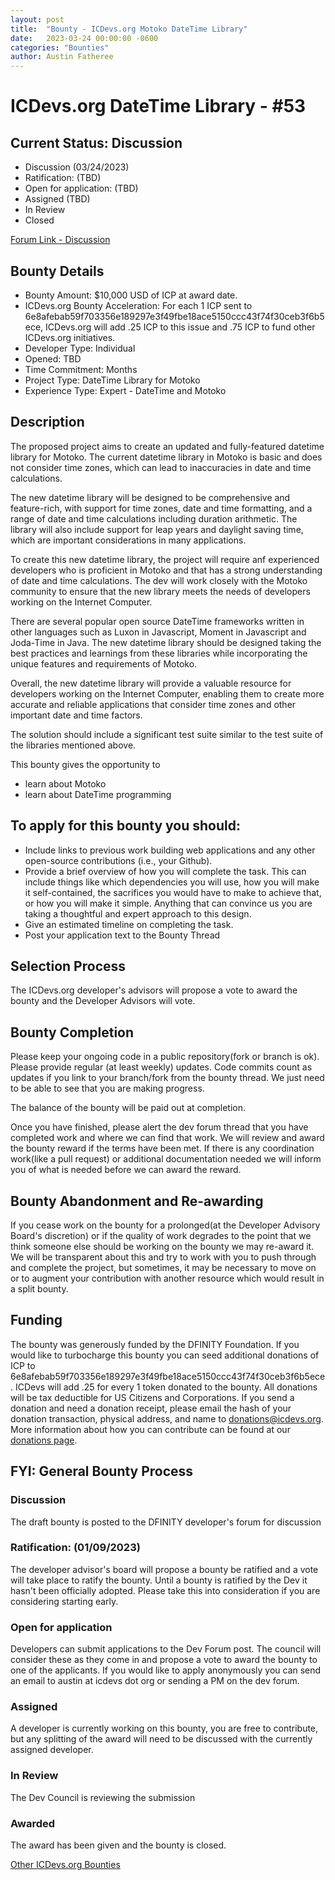 ```yaml
---
layout: post
title:  "Bounty - ICDevs.org Motoko DateTime Library"
date:   2023-03-24 00:00:00 -0600
categories: "Bounties"
author: Austin Fatheree
---
```


# ICDevs.org DateTime Library - #53

## Current Status: Discussion

* Discussion (03/24/2023)
* Ratification: (TBD)
* Open for application: (TBD)
* Assigned (TBD)
* In Review 
* Closed 

[Forum Link - Discussion](https://forum.dfinity.org/t/proposed-icdevs-org-bounty-datetime-library-10-000/)

## Bounty Details

* Bounty Amount: $10,000 USD of ICP at award date.
* ICDevs.org Bounty Acceleration: For each 1 ICP sent to 6e8afebab59f703356e189297e3f49fbe18ace5150ccc43f74f30ceb3f6b5ece, ICDevs.org will add .25 ICP to this issue and .75 ICP to fund other ICDevs.org initiatives.
* Developer Type: Individual
* Opened: TBD
* Time Commitment: Months
* Project Type: DateTime Library for Motoko
* Experience Type: Expert - DateTime and Motoko

## Description

The proposed project aims to create an updated and fully-featured datetime library for Motoko. The current datetime library in Motoko is basic and does not consider time zones, which can lead to inaccuracies in date and time calculations. 

The new datetime library will be designed to be comprehensive and feature-rich, with support for time zones, date and time formatting, and a range of date and time calculations including duration arithmetic. The library will also include support for leap years and daylight saving time, which are important considerations in many applications.

To create this new datetime library, the project will require anf experienced developers who is proficient in Motoko and that has a strong understanding of date and time calculations. The dev will work closely with the Motoko community to ensure that the new library meets the needs of developers working on the Internet Computer.

There are several popular open source DateTime frameworks written in other languages such as Luxon in Javascript, Moment in Javascript and Joda-Time in Java. The new datetime library should be designed taking the best practices and learnings from these libraries while incorporating the unique features and requirements of Motoko.

Overall, the new datetime library will provide a valuable resource for developers working on the Internet Computer, enabling them to create more accurate and reliable applications that consider time zones and other important date and time factors.

The solution should include a significant test suite similar to the test suite of the libraries mentioned above.

This bounty gives the opportunity to

* learn about Motoko
* learn about DateTime programming


## To apply for this bounty you should:

* Include links to previous work building web applications and any other open-source contributions (i.e., your Github).
* Provide a brief overview of how you will complete the task. This can include things like which dependencies you will use, how you will make it self-contained, the sacrifices you would have to make to achieve that, or how you will make it simple. Anything that can convince us you are taking a thoughtful and expert approach to this design.
* Give an estimated timeline on completing the task.
* Post your application text to the Bounty Thread

## Selection Process

The ICDevs.org developer's advisors will propose a vote to award the bounty and the Developer Advisors will vote.

## Bounty Completion

Please keep your ongoing code in a public repository(fork or branch is ok). Please provide regular (at least weekly) updates.  Code commits count as updates if you link to your branch/fork from the bounty thread.  We just need to be able to see that you are making progress.

The balance of the bounty will be paid out at completion.

Once you have finished, please alert the dev forum thread that you have completed work and where we can find that work.  We will review and award the bounty reward if the terms have been met.  If there is any coordination work(like a pull request) or additional documentation needed we will inform you of what is needed before we can award the reward.

## Bounty Abandonment and Re-awarding

If you cease work on the bounty for a prolonged(at the Developer Advisory Board's discretion) or if the quality of work degrades to the point that we think someone else should be working on the bounty we may re-award it.  We will be transparent about this and try to work with you to push through and complete the project, but sometimes, it may be necessary to move on or to augment your contribution with another resource which would result in a split bounty.

## Funding

The bounty was generously funded by the DFINITY Foundation. If you would like to turbocharge this bounty you can seed additional donations of ICP to 6e8afebab59f703356e189297e3f49fbe18ace5150ccc43f74f30ceb3f6b5ece.  ICDevs will add .25 for every 1 token donated to the bounty.  All donations will be tax deductible for US Citizens and Corporations.  If you send a donation and need a donation receipt, please email the hash of your donation transaction, physical address, and name to donations@icdevs.org.  More information about how you can contribute can be found at our [donations page](https://icdevs.org/donations.html).


## FYI: General Bounty Process

### Discussion

The draft bounty is posted to the DFINITY developer's forum for discussion

### Ratification: (01/09/2023)

The developer advisor's board will propose a bounty be ratified and a vote will take place to ratify the bounty.  Until a bounty is ratified by the Dev it hasn't been officially adopted. Please take this into consideration if you are considering starting early.

### Open for application

Developers can submit applications to the Dev Forum post.  The council will consider these as they come in and propose a vote to award the bounty to one of the applicants.  If you would like to apply anonymously you can send an email to austin at icdevs dot org or sending a PM on the dev forum.

### Assigned

A developer is currently working on this bounty, you are free to contribute, but any splitting of the award will need to be discussed with the currently assigned developer.

### In Review

The Dev Council is reviewing the submission

### Awarded

The award has been given and the bounty is closed.


[Other ICDevs.org Bounties](https://icdevs.org/bounties.html)

